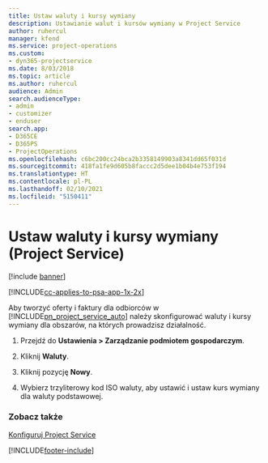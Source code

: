 ```yaml
---
title: Ustaw waluty i kursy wymiany
description: Ustawianie walut i kursów wymiany w Project Service
author: ruhercul
manager: kfend
ms.service: project-operations
ms.custom:
- dyn365-projectservice
ms.date: 8/03/2018
ms.topic: article
ms.author: ruhercul
audience: Admin
search.audienceType:
- admin
- customizer
- enduser
search.app:
- D365CE
- D365PS
- ProjectOperations
ms.openlocfilehash: c6bc200cc24bca2b3358149903a8341dd65f031d
ms.sourcegitcommit: 418fa1fe9d605b8faccc2d5dee1b04b4e753f194
ms.translationtype: HT
ms.contentlocale: pl-PL
ms.lasthandoff: 02/10/2021
ms.locfileid: "5150411"
---
```

# <a name="set-up-currencies-and-exchange-rates-project-service"></a>Ustaw waluty i kursy wymiany (Project Service)

[!include [banner](../includes/psa-now-project-operations.md)]

[!INCLUDE[cc-applies-to-psa-app-1x-2x](../includes/cc-applies-to-psa-app-1x-2x.md)]

Aby tworzyć oferty i faktury dla odbiorców w [!INCLUDE[pn_project_service_auto](../includes/pn-project-service-auto.md)] należy skonfigurować waluty i kursy wymiany dla obszarów, na których prowadzisz działalność.  
  
1.  Przejdź do **Ustawienia > Zarządzanie podmiotem gospodarczym**.  
  
2.  Kliknij **Waluty**.  
  
3.  Kliknij pozycję **Nowy**.  
  
4.  Wybierz trzyliterowy kod ISO waluty, aby ustawić i ustaw kurs wymiany dla waluty podstawowej.  
  
### <a name="see-also"></a>Zobacz także  
 [Konfiguruj Project Service](../psa/configure.md)


[!INCLUDE[footer-include](../includes/footer-banner.md)]